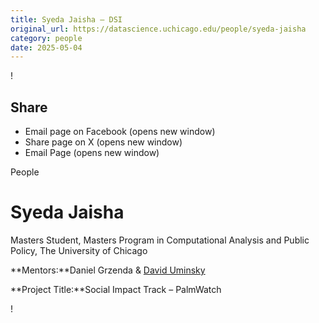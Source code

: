 ```yaml
---
title: Syeda Jaisha – DSI
original_url: https://datascience.uchicago.edu/people/syeda-jaisha
category: people
date: 2025-05-04
---
```


<!-- Table-like structure detected -->

!

## Share

* Email page on Facebook (opens new window)
* Share page on X (opens new window)
* Email Page (opens new window)

<!-- Table-like structure detected -->

People

# Syeda Jaisha

Masters Student, Masters Program in Computational Analysis and Public Policy, The University of Chicago

**Mentors:**Daniel Grzenda & [David Uminsky](https://computerscience.uchicago.edu/people/profile/david-uminsky/)

**Project Title:**Social Impact Track – PalmWatch

!